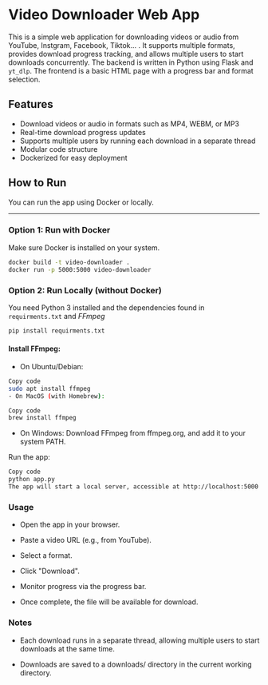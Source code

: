 # Video Downloader Web App

This is a simple web application for downloading videos or audio from YouTube, Instgram, Facebook, Tiktok... . It supports multiple formats, provides download progress tracking, and allows multiple users to start downloads concurrently. The backend is written in Python using Flask and `yt_dlp`. The frontend is a basic HTML page with a progress bar and format selection.

## Features

- Download videos or audio in formats such as MP4, WEBM, or MP3
- Real-time download progress updates
- Supports multiple users by running each download in a separate thread
- Modular code structure
- Dockerized for easy deployment

## How to Run

You can run the app using Docker or locally.

---

### Option 1: Run with Docker

Make sure Docker is installed on your system.

```bash
docker build -t video-downloader .
docker run -p 5000:5000 video-downloader

```
### Option 2: Run Locally (without Docker)
You need Python 3 installed and the dependencies found in ``requirments.txt`` and *FFmpeg*

```bash
pip install requirments.txt

```
#### Install FFmpeg:
- On Ubuntu/Debian:

```bash
Copy code
sudo apt install ffmpeg
- On MacOS (with Homebrew):
```
```bash
Copy code
brew install ffmpeg
```
- On Windows:
Download FFmpeg from ffmpeg.org, and add it to your system PATH.

Run the app:
```bash
Copy code
python app.py
The app will start a local server, accessible at http://localhost:5000
```
### Usage
- Open the app in your browser.

- Paste a video URL (e.g., from YouTube).

- Select a format.

- Click "Download".

- Monitor progress via the progress bar.

- Once complete, the file will be available for download.

### Notes
- Each download runs in a separate thread, allowing multiple users to start downloads at the same time.

- Downloads are saved to a downloads/ directory in the current working directory.